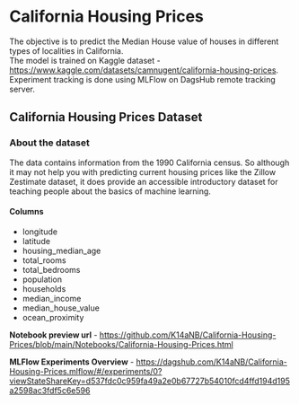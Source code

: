 # **California Housing Prices**  
The objective is to predict the Median House value of houses in different types of localities in California.  
The model is trained on Kaggle dataset - https://www.kaggle.com/datasets/camnugent/california-housing-prices.  
Experiment tracking is done using MLFlow on DagsHub remote tracking server.  

## **California Housing Prices Dataset**
### **About the dataset**
The data contains information from the 1990 California census. So although it may not help you with predicting current housing prices like the Zillow Zestimate dataset, it does provide an accessible introductory dataset for teaching people about the basics of machine learning.

#### **Columns**  
* longitude
* latitude
* housing_median_age
* total_rooms
* total_bedrooms
* population
* households
* median_income
* median_house_value
* ocean_proximity


**Notebook preview url** - https://github.com/K14aNB/California-Housing-Prices/blob/main/Notebooks/California-Housing-Prices.html  

**MLFlow Experiments Overview** - https://dagshub.com/K14aNB/California-Housing-Prices.mlflow/#/experiments/0?viewStateShareKey=d537fdc0c959fa49a2e0b67727b54010fcd4ffd194d195a2598ac3fdf5c6e596
